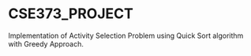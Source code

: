 # CSE373_PROJECT
Implementation of Activity Selection Problem using Quick Sort algorithm with Greedy Approach.
